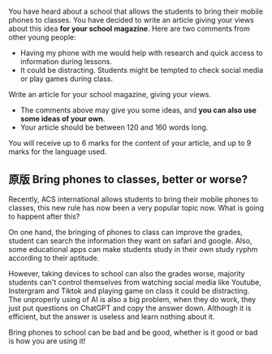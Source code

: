 # 
You have heard about a school that allows the students to bring their mobile phones to classes. You have decided to write an article giving your views about this idea **for your school magazine**. Here are two comments from other young people: 
- Having my phone with me would help with research and quick access to information during lessons. 
- It could be distracting. Students might be tempted to check social media or play games during class. 

Write an article for your school magazine, giving your views. 
- The comments above may give you some ideas, and **you can also use some ideas of your own**.
- Your article should be between 120 and 160 words long.

You will receive up to 6 marks for the content of your article, and up to 9 marks for the language used. 

## 原版 Bring phones to classes, better or worse?
Recently, ACS international allows students to bring their mobile phones to classes, this new rule has now been a very popular topic now. What is going to happent after this?

On one hand, the bringing of phones to class can improve the grades, student can search the information they want on safari and google. Also, some educational apps can make students study in their own study ryphm according to their aptitude.

However, taking devices to school can also the grades worse, majority students can't control themselves from watching social media like Youtube, Instergram and Tiktok and playing game on class it could be distracting. The unproperly using of AI is also a big problem, when they do work, they just put questions on ChatGPT and copy the answer down. Although it is efficient, but the answer is useless and learn nothing about it.

Bring phones to school can be bad and be good, whether is it good or bad is how you are using it!
